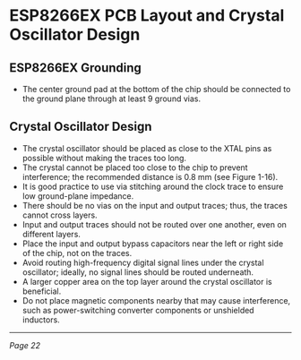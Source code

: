 # ESP8266EX PCB Layout and Crystal Oscillator Design

## ESP8266EX Grounding

- The center ground pad at the bottom of the chip should be connected to the ground plane through at least 9 ground vias.

## Crystal Oscillator Design

- The crystal oscillator should be placed as close to the XTAL pins as possible without making the traces too long.
- The crystal cannot be placed too close to the chip to prevent interference; the recommended distance is 0.8 mm (see Figure 1-16).
- It is good practice to use via stitching around the clock trace to ensure low ground-plane impedance.
- There should be no vias on the input and output traces; thus, the traces cannot cross layers.
- Input and output traces should not be routed over one another, even on different layers.
- Place the input and output bypass capacitors near the left or right side of the chip, not on the traces.
- Avoid routing high-frequency digital signal lines under the crystal oscillator; ideally, no signal lines should be routed underneath.
- A larger copper area on the top layer around the crystal oscillator is beneficial.
- Do not place magnetic components nearby that may cause interference, such as power-switching converter components or unshielded inductors.

---

*Page 22*